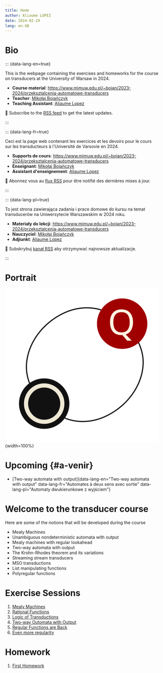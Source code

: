 ```yaml
---
title: Home
author: Aliaume LOPEZ
date: 2024-02-29
lang: en-GB
---
```


# Bio

::: {data-lang-en=true}

This is the webpage containing the exercises and homeworks for the course on
transducers at the University of Warsaw in 2024.

- **Course material**:
  <https://www.mimuw.edu.pl/~bojan/2023-2024/przeksztalcenia-automatowe-transducers>
- **Teacher**: [Mikołaj Bojańczyk](https://www.mimuw.edu.pl/~bojan/)
- **Teaching Assistant**: [Aliaume Lopez](https://www.irif.fr/~alopez/)

📡 Subscribe to the [RSS feed](./rss.xml) to get the latest updates.

:::


::: {data-lang-fr=true}

Ceci est la page web contenant les exercices et les devoirs pour
le cours sur les transducteurs à l'Université de Varsovie en 2024.

- **Supports de cours**: 
  <https://www.mimuw.edu.pl/~bojan/2023-2024/przeksztalcenia-automatowe-transducers>
- **Enseignant**: [Mikołaj Bojańczyk](https://www.mimuw.edu.pl/~bojan/)
- **Assistant d'enseignement**: [Aliaume Lopez](https://www.irif.fr/~alopez)

📡 Abonnez vous au [flux RSS](./rss.xml) pour être notifié des dernières mises à jour.

:::

::: {data-lang-pl=true}

To jest strona zawierająca zadania i prace domowe do kursu na temat transducerów
na Uniwersytecie Warszawskim w 2024 roku.

- **Materiały do lekcji**:
  <https://www.mimuw.edu.pl/~bojan/2023-2024/przeksztalcenia-automatowe-transducers>
- **Nauczyciel**: [Mikołaj Bojańczyk](https://www.mimuw.edu.pl/~bojan/)
- **Adjiunkt**: [Aliaume Lopez](https://www.irif.fr/~alopez/)

📡 Subskrybuj [kanał RSS](./rss.xml) aby otrzymywać najnowsze aktualizacje.

:::

# Portrait

![Transducer Course Logo](./static/logo/logo.svg){width=100%}


# Upcoming {#a-venir}

- [Two-way automata with output]{data-lang-en="Two-way automata with output"
                                data-lang-fr="Automates à deux sens avec sortie"
                                data-lang-pl="Automaty dwukierunkowe z wyjściem"}

# Welcome to the transducer course

Here are some of the notions that will be developed during the course

- Mealy Machines
- Unambiguous nondeterministic automata with output
- Mealy machines with regular lookahead
- Two-way automata with output
- The Krohn-Rhodes theorem and its variations
- Streaming stream transducers
- MSO transductions
- List manipulating functions
- Polyregular functions

# Exercise Sessions

1. [Mealy Machines](./session-1.html)
1. [Rational Functions](./session-2.html)
1. [Logic of Transductions](./session-3.html)
1. [Two-way Outomata with Output](./session-4.html)
1. [Regular Functions are Back](./session-5.html)
1. [Even more regularity](./session-6.html)

# Homework

1. [First Homework](./homework-1.html)
